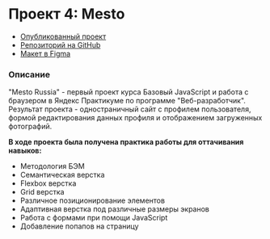# Проект 4: Mesto

* [Опубликованный проект](https://vitaliiisaenko.github.io/mesto/)  
* [Репозиторий на GitHub](https://github.com/VitaliiIsaenko/mesto)
* [Макет в Figma](https://www.figma.com/file/2cn9N9jSkmxD84oJik7xL7/JavaScript.-Sprint-4?node-id=0%3A1)


### Описание
"Mesto Russia" - первый проект курса Базовый JavaScript и работа с браузером в Яндекс Практикуме по программе "Веб-разработчик". Результат проекта - одностраничный сайт с профилем пользователя, формой редактирования данных профиля и отображением загруженных фотографий.

**В ходе проекта была получена практика работы для оттачивания навыков:**

- Методология БЭМ
- Семантическая верстка
- Flexbox верстка
- Grid верстка
- Различное позиционирование элементов
- Адаптивная верстка под различные размеры экранов
- Работа с формами при помощи JavaScript
- Добавление попапов на страницу
